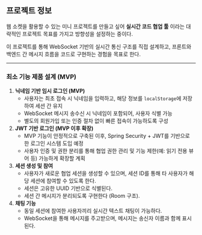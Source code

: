 ## 프로젝트 정보

웹 소켓을 활용할 수 있는 미니 프로젝트를 만들고 싶어 **실시간 코드 협업 툴** 이라는 대략적인 프로젝트 목표를 가지고 방향성을 설정하는 중이다.

이 프로젝트를 통해 WebSocket 기반의 실시간 통신 구조를 직접 설계하고, 프론트와 백엔드 간 메시지 흐름을 코드로 구현하는 경험을 목표로 한다.

---

### 최소 기능 제품 설계 (MVP)

1. **닉네임 기반 임시 로그인 (MVP)**
    - 사용자는 최초 접속 시 닉네임을 입력하고, 해당 정보를 `localStorage`에 저장하여 세션 간 유지
    - WebSocket 메시지 송수신 시 닉네임이 포함되어, 사용자 식별 가능
    - 별도의 회원가입 또는 인증 절차 없이 빠른 접속이 가능하도록 구성
2. **JWT 기반 로그인 (MVP 이후 확장)**
    - MVP 기능이 안정적으로 구축된 이후, Spring Security + JWT를 기반으로 한 로그인 시스템 도입 예정
    - 사용자 인증 및 권한 분리를 통해 협업 권한 관리 및 기능 제한(예: 읽기 전용 뷰어 등) 가능하게 확장할 계획
3. **세션 생성 및 참여**
    - 사용자가 새로운 협업 세션을 생성할 수 있으며, 세션 ID를 통해 타 사용자가 해당 세션에 참여할 수 있도록 한다.
    - 세션은 고유한 UUID 기반으로 식별된다.
    - 세션 간 메시지가 분리되도록 구현한다 (Room 구조).
4. **채팅 기능**
    - 동일 세션에 참여한 사용자끼리 실시간 텍스트 채팅이 가능하다.
    - WebSocket을 통해 메시지를 주고받으며, 메시지는 송신자 이름과 함께 표시된다.
